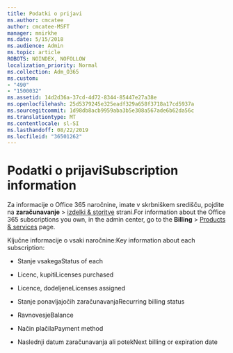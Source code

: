 ```yaml
---
title: Podatki o prijavi
ms.author: cmcatee
author: cmcatee-MSFT
manager: mnirkhe
ms.date: 5/15/2018
ms.audience: Admin
ms.topic: article
ROBOTS: NOINDEX, NOFOLLOW
localization_priority: Normal
ms.collection: Adm_O365
ms.custom:
- "490"
- "1500032"
ms.assetid: 14d2d36a-37cd-4d72-8344-85447e27a38e
ms.openlocfilehash: 25d5379245e325eadf329a658f3718a17cd5937a
ms.sourcegitcommit: 1d98db8acb9959aba3b5e308a567ade6b62da56c
ms.translationtype: MT
ms.contentlocale: sl-SI
ms.lasthandoff: 08/22/2019
ms.locfileid: "36501262"
---
```

# <a name="subscription-information"></a><span data-ttu-id="6346d-102">Podatki o prijavi</span><span class="sxs-lookup"><span data-stu-id="6346d-102">Subscription information</span></span>

<span data-ttu-id="6346d-103">Za informacije o Office 365 naročnine, imate v skrbniškem središču, pojdite na **zaračunavanje** \> [izdelki & storitve](https://go.microsoft.com/fwlink/p/?linkid=842054) strani.</span><span class="sxs-lookup"><span data-stu-id="6346d-103">For information about the Office 365 subscriptions you own, in the admin center, go to the **Billing** \> [Products & services](https://go.microsoft.com/fwlink/p/?linkid=842054) page.</span></span>
  
<span data-ttu-id="6346d-104">Ključne informacije o vsaki naročnine:</span><span class="sxs-lookup"><span data-stu-id="6346d-104">Key information about each subscription:</span></span>
  
- <span data-ttu-id="6346d-105">Stanje vsakega</span><span class="sxs-lookup"><span data-stu-id="6346d-105">Status of each</span></span>

- <span data-ttu-id="6346d-106">Licenc, kupiti</span><span class="sxs-lookup"><span data-stu-id="6346d-106">Licenses purchased</span></span>

- <span data-ttu-id="6346d-107">Licence, dodeljene</span><span class="sxs-lookup"><span data-stu-id="6346d-107">Licenses assigned</span></span>

- <span data-ttu-id="6346d-108">Stanje ponavljajočih zaračunavanja</span><span class="sxs-lookup"><span data-stu-id="6346d-108">Recurring billing status</span></span>

- <span data-ttu-id="6346d-109">Ravnovesje</span><span class="sxs-lookup"><span data-stu-id="6346d-109">Balance</span></span>

- <span data-ttu-id="6346d-110">Način plačila</span><span class="sxs-lookup"><span data-stu-id="6346d-110">Payment method</span></span>

- <span data-ttu-id="6346d-111">Naslednji datum zaračunavanja ali potek</span><span class="sxs-lookup"><span data-stu-id="6346d-111">Next billing or expiration date</span></span>